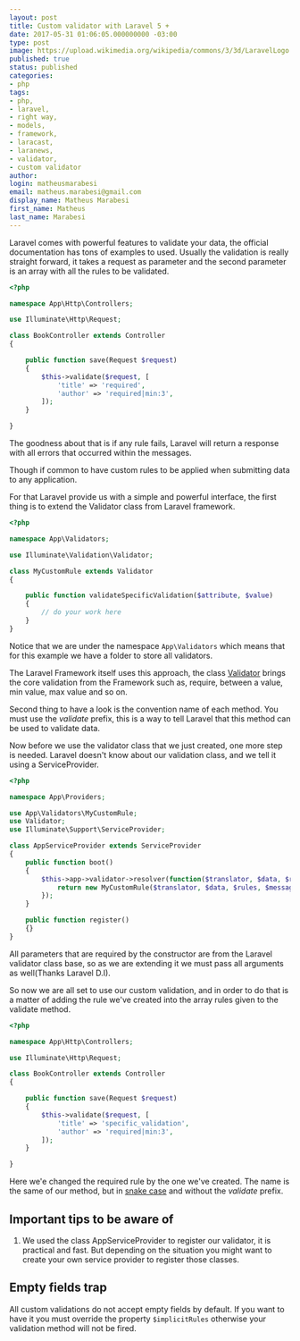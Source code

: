 ```yaml
---
layout: post
title: Custom validator with Laravel 5 +
date: 2017-05-31 01:06:05.000000000 -03:00
type: post
image: https://upload.wikimedia.org/wikipedia/commons/3/3d/LaravelLogo.png
published: true
status: published
categories:
- php
tags:
- php,
- laravel,
- right way,
- models,
- framework,
- laracast,
- laranews,
- validator,
- custom validator
author:
login: matheusmarabesi
email: matheus.marabesi@gmail.com
display_name: Matheus Marabesi
first_name: Matheus
last_name: Marabesi
---
```


Laravel comes with powerful features to validate your data, the official documentation has tons of examples to used. 
Usually the validation is really straight forward, it takes a request as parameter and the second parameter is an array
with all the rules to be validated.

```php
<?php

namespace App\Http\Controllers;

use Illuminate\Http\Request;

class BookController extends Controller
{

    public function save(Request $request)
    {
        $this->validate($request, [
            'title' => 'required',
            'author' => 'required|min:3',
        ]);
    }

}
```

The goodness about that is if any rule fails, Laravel will return a response with all errors that occurred within the 
messages.

Though if common to have custom rules to be applied when submitting data to any application. 

For that Laravel provide us with a simple and powerful interface, the first thing is to extend the Validator class
from Laravel framework.

```php
<?php

namespace App\Validators;

use Illuminate\Validation\Validator;

class MyCustomRule extends Validator
{

    public function validateSpecificValidation($attribute, $value)
    {
        // do your work here
    }
}
```

Notice that we are under the namespace `App\Validators` which means that for this example we have a folder to store
all validators.

The Laravel Framework itself uses this approach, the class [Validator](https://laravel.com/api/5.2/Illuminate/Validation/Validator.html) brings the core validation from the Framework such as, require, between a value, min value, max value and so on.

Second thing to have a look is the convention name of each method. You must use the *validate* prefix, this is a way
to tell Laravel that this method can be used to validate data.

Now before we use the validator class that we just created, one more step is needed. Laravel doesn't know about our 
validation class, and we tell it using a ServiceProvider.

```php
<?php

namespace App\Providers;

use App\Validators\MyCustomRule;
use Validator;
use Illuminate\Support\ServiceProvider;

class AppServiceProvider extends ServiceProvider
{
    public function boot()
    {
        $this->app->validator->resolver(function($translator, $data, $rules, $messages) {
            return new MyCustomRule($translator, $data, $rules, $messages);
        });
    }

    public function register()
    {}
}
```

All parameters that are required by the constructor are from the Laravel validator class base, so as we are
extending it we must pass all arguments as well(Thanks Laravel D.I).

So now we are all set to use our custom validation, and in order to do that is a matter of adding the rule we've 
created into the array rules given to the validate method.

```php
<?php

namespace App\Http\Controllers;

use Illuminate\Http\Request;

class BookController extends Controller
{

    public function save(Request $request)
    {
        $this->validate($request, [
            'title' => 'specific_validation',
            'author' => 'required|min:3',
        ]);
    }

}
```

Here we'e changed the required rule by the one we've created. The name is the same of our method, but in [snake case](https://en.wikipedia.org/wiki/Snake_case) and without the *validate* prefix.

## Important tips to be aware of

1. We used the class AppServiceProvider to register our validator, it is practical and fast. But depending on the situation
you might want to create your own service provider to register those classes.


## Empty fields trap

All custom validations do not accept empty fields by default. If you want to have it you must override the property
`$implicitRules` otherwise your validation method will not be fired.

